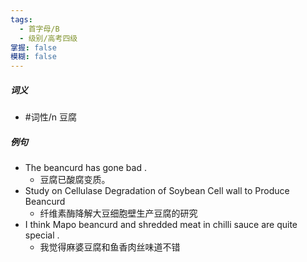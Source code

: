 ```yaml
---
tags:
  - 首字母/B
  - 级别/高考四级
掌握: false
模糊: false
---
```

##### 词义
- #词性/n  豆腐
##### 例句
- The beancurd has gone bad .
	- 豆腐已酸腐变质。
- Study on Cellulase Degradation of Soybean Cell wall to Produce Beancurd
	- 纤维素酶降解大豆细胞壁生产豆腐的研究
- I think Mapo beancurd and shredded meat in chilli sauce are quite special .
	- 我觉得麻婆豆腐和鱼香肉丝味道不错
